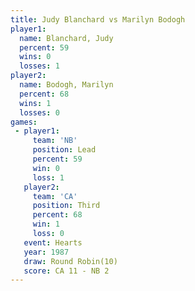 ```yaml
---
title: Judy Blanchard vs Marilyn Bodogh
player1:               
  name: Blanchard, Judy
  percent: 59          
  wins: 0              
  losses: 1            
player2:               
  name: Bodogh, Marilyn
  percent: 68          
  wins: 1              
  losses: 0            
games:
 - player1:        
     team: 'NB'    
     position: Lead
     percent: 59   
     win: 0        
     loss: 1       
   player2:         
     team: 'CA'     
     position: Third
     percent: 68    
     win: 1         
     loss: 0        
   event: Hearts        
   year: 1987           
   draw: Round Robin(10)
   score: CA 11 - NB 2  
---
```


